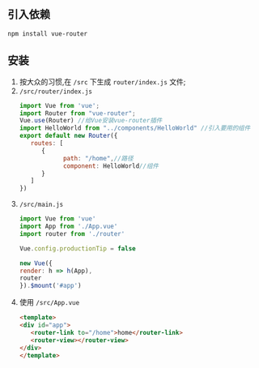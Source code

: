 ## 引入依赖
`npm install vue-router`

## 安装
1. 按大众的习惯,在 `/src` 下生成 `router/index.js` 文件;
1. `/src/router/index.js`
   ```javascript
   import Vue from 'vue';
   import Router from "vue-router";
   Vue.use(Router) //给Vue安装vue-router插件
   import HelloWorld from "../components/HelloWorld" //引入要用的组件
   export default new Router({
      routes: [
         {
               path: "/home",//路径
               component: HelloWorld//组件
         }
      ]
   })
   ```
1. `/src/main.js`
   ```javascript
   import Vue from 'vue'
   import App from './App.vue'
   import router from './router'

   Vue.config.productionTip = false

   new Vue({
   render: h => h(App),
   router
   }).$mount('#app')
   ```
1. 使用
   `/src/App.vue`
   ```html
   <template>
   <div id="app">
      <router-link to="/home">home</router-link>
      <router-view></router-view>
   </div>
   </template>
   ```
